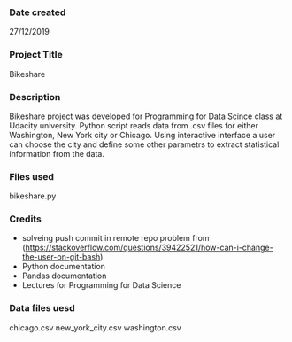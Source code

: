 ### Date created
27/12/2019

### Project Title
Bikeshare

### Description
Bikeshare project was developed for Programming for Data Scince class at Udacity university. Python script
reads data from .csv files for either Washington, New York city or Chicago. Using interactive interface a user
can choose the city and define some other parametrs to extract statistical information from the data.


### Files used
bikeshare.py

### Credits
* solveing push commit in remote repo problem from (https://stackoverflow.com/questions/39422521/how-can-i-change-the-user-on-git-bash)
* Python documentation
* Pandas documentation
* Lectures for Programming for Data Science

### Data files uesd
chicago.csv
new_york_city.csv
washington.csv
